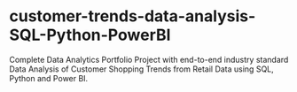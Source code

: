# customer-trends-data-analysis-SQL-Python-PowerBI
Complete Data Analytics Portfolio Project with end-to-end industry standard Data Analysis of Customer Shopping Trends from Retail Data using SQL, Python and Power BI.
